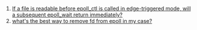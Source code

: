  1. [If a file is readable before epoll_ctl is called in edge-triggered mode, will a subsequent epoll_wait return immediately?][1]
 2. [what's the best way to remove fd from epoll in my case?][2]
 
[1]: https://stackoverflow.com/questions/12920243/if-a-file-is-readable-before-epoll-ctl-is-called-in-edge-triggered-mode-will-a
[2]: https://stackoverflow.com/questions/21255784/whats-the-best-way-to-remove-fd-from-epoll-in-my-case

